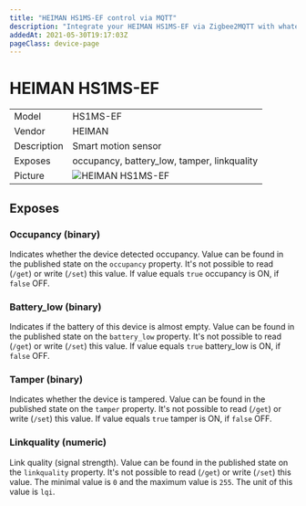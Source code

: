 ```yaml
---
title: "HEIMAN HS1MS-EF control via MQTT"
description: "Integrate your HEIMAN HS1MS-EF via Zigbee2MQTT with whatever smart home infrastructure you are using without the vendors bridge or gateway."
addedAt: 2021-05-30T19:17:03Z
pageClass: device-page
---
```


<!-- !!!! -->
<!-- ATTENTION: This file is auto-generated through docgen! -->
<!-- You can only edit the "## Notes"-Section till next h1 (#) or h2 heading (##). -->
<!-- Do NOT use h1 or h2 heading within "## Notes"-Section. -->
<!-- !!!! -->

# HEIMAN HS1MS-EF

|     |     |
|-----|-----|
| Model | HS1MS-EF  |
| Vendor  | HEIMAN  |
| Description | Smart motion sensor |
| Exposes | occupancy, battery_low, tamper, linkquality |
| Picture | ![HEIMAN HS1MS-EF](https://psi-4ward.github.io/zigbee2mqtt.io/images/devices/HS1MS-EF.jpg) |


<!-- Notes BEGIN: You can edit here. Add "## Notes" headline if not already present. -->



<!-- Notes END: Do not edit below this line -->


## Exposes

### Occupancy (binary)
Indicates whether the device detected occupancy.
Value can be found in the published state on the `occupancy` property.
It's not possible to read (`/get`) or write (`/set`) this value.
If value equals `true` occupancy is ON, if `false` OFF.

### Battery_low (binary)
Indicates if the battery of this device is almost empty.
Value can be found in the published state on the `battery_low` property.
It's not possible to read (`/get`) or write (`/set`) this value.
If value equals `true` battery_low is ON, if `false` OFF.

### Tamper (binary)
Indicates whether the device is tampered.
Value can be found in the published state on the `tamper` property.
It's not possible to read (`/get`) or write (`/set`) this value.
If value equals `true` tamper is ON, if `false` OFF.

### Linkquality (numeric)
Link quality (signal strength).
Value can be found in the published state on the `linkquality` property.
It's not possible to read (`/get`) or write (`/set`) this value.
The minimal value is `0` and the maximum value is `255`.
The unit of this value is `lqi`.

